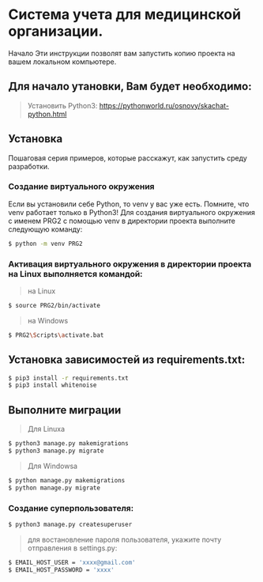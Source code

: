 # Система учета для медицинской организации.

Начало
Эти инструкции позволят вам запустить копию проекта на вашем локальном компьютере. 


## Для начало утановки, Вам будет необходимо:

>Установить Python3: https://pythonworld.ru/osnovy/skachat-python.html
   
## Установка
Пошаговая серия примеров, которые расскажут, как запустить среду разработки.

### Создание виртуального окружения
Если вы установили себе Python, то venv у вас уже есть. Помните, что venv работает только в Python3! Для создания виртуального окружения с именем PRG2 с помощью venv в директории проекта выполните следующую команду:

```sh
$ python -m venv PRG2
```
### Активация виртуального окружения в директории проекта на Linux выполняется командой:


>на Linux
```sh
$ source PRG2/bin/activate
```

>на Windows
```sh
$ PRG2\Scripts\activate.bat
```


## Установка зависимостей из requirements.txt:

```sh
$ pip3 install -r requirements.txt
$ pip3 install whitenoise
```


## Выполните миграции


>Для Linuxa

```sh
$ python3 manage.py makemigrations
$ python3 manage.py migrate
```
>Для Windowsa

```sh
$ python manage.py makemigrations
$ python manage.py migrate
```

### Создание суперпользователя:
```sh
$ python3 manage.py createsuperuser
```

> для востановление пароля пользователя, укажите почту отправления в settings.py:
```sh
$ EMAIL_HOST_USER = 'xxxx@gmail.com'
$ EMAIL_HOST_PASSWORD = 'xxxx'
```
